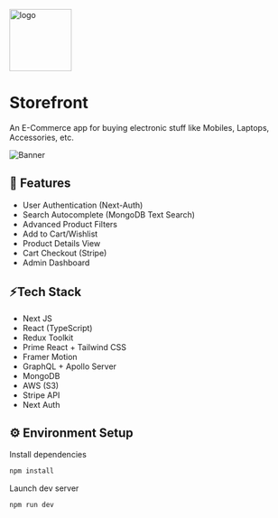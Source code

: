 <p><img src="https://raw.githubusercontent.com/rohitdhas/storefront/main/public/logo.png" alt="logo" width="110" /></p>

# Storefront

An E-Commerce app for buying electronic stuff like Mobiles, Laptops, Accessories, etc.

![Banner](https://raw.githubusercontent.com/rohitdhas/storefront/main/public/storefront-banner.png)

## 🚀 Features

- User Authentication (Next-Auth)
- Search Autocomplete (MongoDB Text Search)
- Advanced Product Filters
- Add to Cart/Wishlist
- Product Details View
- Cart Checkout (Stripe)
- Admin Dashboard

## ⚡Tech Stack

- Next JS
- React (TypeScript)
- Redux Toolkit
- Prime React + Tailwind CSS
- Framer Motion
- GraphQL + Apollo Server
- MongoDB
- AWS (S3)
- Stripe API
- Next Auth

## ⚙️ Environment Setup

Install dependencies

```bash
npm install
```

Launch dev server

```bash
npm run dev
```
